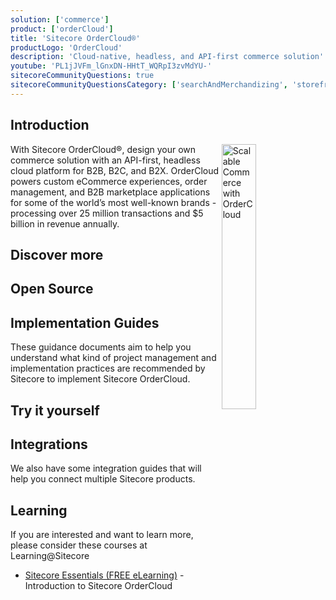 ```yaml
---
solution: ['commerce']
product: ['orderCloud']
title: 'Sitecore OrderCloud®'
productLogo: 'OrderCloud'
description: 'Cloud-native, headless, and API-first commerce solution'
youtube: 'PL1jJVFm_lGnxDN-HHtT_WQRpI3zvMdYU-'
sitecoreCommunityQuestions: true
sitecoreCommunityQuestionsCategory: ['searchAndMerchandizing', 'storefrontsAndMarketplaces', 'orderManagement']
---
```


## Introduction

<img src="/images/products/ordercloud/scalable-commerce.svg" alt="Scalable Commerce with OrderCloud" width="33%" align="right" />
With Sitecore OrderCloud®, design your own commerce solution with an API-first, headless cloud platform for B2B, B2C, and B2X. OrderCloud powers custom eCommerce experiences, order management, and B2B marketplace applications for some of the world’s most well-known brands - processing over 25 million transactions and $5 billion in revenue annually.

## Discover more

<Row columns={2}>
<Link title="Platform Overview" link="https://ordercloud.io/discover/platform-overview" />
<Link title="Knowledge Base" link="https://ordercloud.io/knowledge-base" />
<Link title="Ordercloud Feature Guide" link="https://www.sitecore.com/resources/index/guide/ordercloud-feature-guide" />
<Link title="API Reference" link="https://ordercloud.io/api-reference" />
</Row>

<VideoPromo youTubeId="3bHgafJShGM" title="OrderCloud + Next.js" description="See how easy it is to setup an instance of Next.js Commerce powered by Sitecore OrderCloud. Rob will walk you through starting from a blank project, all the way to having a complete development environment with working CI/CD pipeline pushing changes out to Vercel." className="clear-both" />

## Open Source

<Row columns={3}>
<Repository framework="Npm" name="@ordercloud/seeding" description="A CLI to download and upload serialized representations of full ordercloud marketplaces." repositoryUrl="https://github.com/ordercloud-api/ordercloud-seed" />
<Repository framework="Javascript" name="JavaScript SDK" description="The official Javascript SDK for the OrderCloud eCommerce platform" repositoryUrl="https://github.com/ordercloud-api/ordercloud-javascript-sdk" />
<Repository framework="DotNet" name=".NET SDK" description="The official .NET SDK for the OrderCloud eCommerce platform" repositoryUrl="https://github.com/ordercloud-api/ordercloud-dotnet-sdk" />
</Row>

## Implementation Guides

These guidance documents aim to help you understand what kind of project management and implementation practices are recommended by Sitecore to implement Sitecore OrderCloud.
<Row columns={2}>

  <Article title="Project Management guidance deck" imageUrl="https://sitecorecontenthub.stylelabs.cloud/api/public/content/e61825561a114e46aeaffea0a2882552?v=56089791" link="https://sitecorecontenthub.stylelabs.cloud/api/public/content/1b5eab8ae01a4912ad1979126aa1bdab?v=8f350046" hideLinkText="true" />
  <Article title="Estimation guidance document" imageUrl="/images/file-excel-ordercloud.webp" link="https://sitecorecontenthub.stylelabs.cloud/api/public/content/07824ada3e3f41759eb5d918606dc3de?v=4565d7c2" hideLinkText="true" />
</Row>

## Try it yourself

<Row columns={3}>
<Article title="Get Started Now!" description="Four chapters that will introduce you to essential OrderCloud API concepts." link="https://ordercloud.io/learn/getting-started/welcome-to-ordercloud" />
<Repository framework="Javascript" repositoryUrl="https://github.com/ordercloud-api" name="OrderCloud API" description="Check out all our repositories on GitHub" />
<Repository framework="DotNet" name="Headstart" description="A complete and opinionated eCommerce solution using OrderCloud - built with .NET Core and Angular" repositoryUrl="https://github.com/ordercloud-api/headstart" />
</Row>

## Integrations

We also have some integration guides that will help you connect multiple Sitecore products.
<Row columns={2}>

<Link title="Integrating Sitecore OrderCloud with Sitecore Send" link="/learn/integrations/send-oc" />
<Link title="Integrating Sitecore OrderCloud with Sitecore CDP" link="/learn/integrations/oc-cdp"/>
<Link title="Sharing Events between Sitecore OrderCloud, Sitecore Discover & Sitecore Send" link="https://ordercloud.io/knowledge-base/tracking-events" />
</Row>

<VideoPromo
  youTubeId="ati9lB4n_2o"
  title="Vercel Next.js conference"
  description="Replay the Next.js Conf and watch Pieter Brinkman, VP Technical Marketing, showing you how to use Next.js Commerce and Sitecore OrderCloud to build a B2C storefront in 5 minutes."
  isImageLeft={true} />

## Learning

If you are interested and want to learn more, please consider these courses at Learning@Sitecore

- [Sitecore Essentials (FREE eLearning)](https://learning.sitecore.com/pathway/sitecore-essentials) - Introduction to Sitecore OrderCloud
